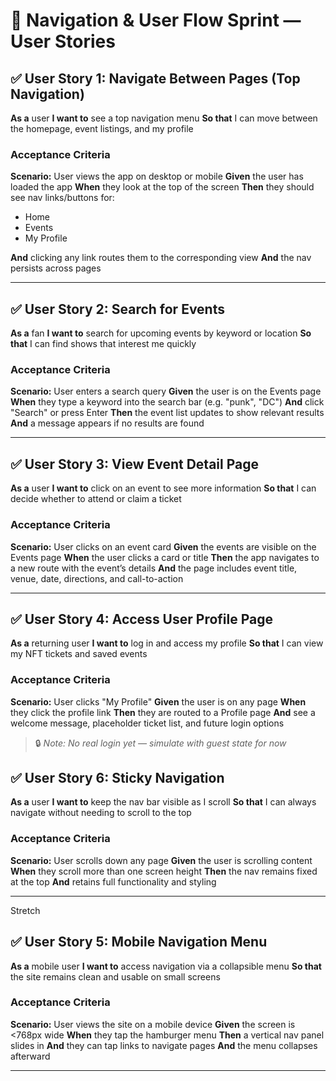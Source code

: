 # 🧭 Navigation & User Flow Sprint — User Stories

## ✅ User Story 1: Navigate Between Pages (Top Navigation)

**As a** user
**I want to** see a top navigation menu
**So that** I can move between the homepage, event listings, and my profile

### Acceptance Criteria

**Scenario:** User views the app on desktop or mobile
**Given** the user has loaded the app
**When** they look at the top of the screen
**Then** they should see nav links/buttons for:

- Home
- Events
- My Profile

**And** clicking any link routes them to the corresponding view
**And** the nav persists across pages

---

## ✅ User Story 2: Search for Events

**As a** fan
**I want to** search for upcoming events by keyword or location
**So that** I can find shows that interest me quickly

### Acceptance Criteria

**Scenario:** User enters a search query
**Given** the user is on the Events page
**When** they type a keyword into the search bar (e.g. "punk", "DC")
**And** click "Search" or press Enter
**Then** the event list updates to show relevant results
**And** a message appears if no results are found

---

## ✅ User Story 3: View Event Detail Page

**As a** user
**I want to** click on an event to see more information
**So that** I can decide whether to attend or claim a ticket

### Acceptance Criteria

**Scenario:** User clicks on an event card
**Given** the events are visible on the Events page
**When** the user clicks a card or title
**Then** the app navigates to a new route with the event’s details
**And** the page includes event title, venue, date, directions, and call-to-action

---

## ✅ User Story 4: Access User Profile Page

**As a** returning user
**I want to** log in and access my profile
**So that** I can view my NFT tickets and saved events

### Acceptance Criteria

**Scenario:** User clicks "My Profile"
**Given** the user is on any page
**When** they click the profile link
**Then** they are routed to a Profile page
**And** see a welcome message, placeholder ticket list, and future login options

> 🔒 _Note: No real login yet — simulate with guest state for now_

## ✅ User Story 6: Sticky Navigation

**As a** user
**I want to** keep the nav bar visible as I scroll
**So that** I can always navigate without needing to scroll to the top

### Acceptance Criteria

**Scenario:** User scrolls down any page
**Given** the user is scrolling content
**When** they scroll more than one screen height
**Then** the nav remains fixed at the top
**And** retains full functionality and styling

---

Stretch

## ✅ User Story 5: Mobile Navigation Menu

**As a** mobile user
**I want to** access navigation via a collapsible menu
**So that** the site remains clean and usable on small screens

### Acceptance Criteria

**Scenario:** User views the site on a mobile device
**Given** the screen is <768px wide
**When** they tap the hamburger menu
**Then** a vertical nav panel slides in
**And** they can tap links to navigate pages
**And** the menu collapses afterward

---
